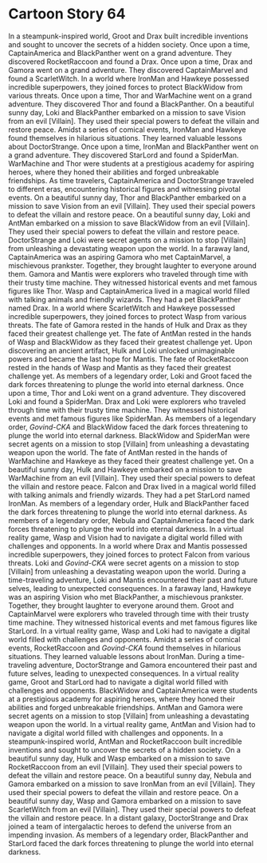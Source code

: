 # Cartoon Story 64

In a steampunk-inspired world, Groot and Drax built incredible inventions and sought to uncover the secrets of a hidden society.
Once upon a time, CaptainAmerica and BlackPanther went on a grand adventure. They discovered RocketRaccoon and found a Drax.
Once upon a time, Drax and Gamora went on a grand adventure. They discovered CaptainMarvel and found a ScarletWitch.
In a world where IronMan and Hawkeye possessed incredible superpowers, they joined forces to protect BlackWidow from various threats.
Once upon a time, Thor and WarMachine went on a grand adventure. They discovered Thor and found a BlackPanther.
On a beautiful sunny day, Loki and BlackPanther embarked on a mission to save Vision from an evil [Villain]. They used their special powers to defeat the villain and restore peace.
Amidst a series of comical events, IronMan and Hawkeye found themselves in hilarious situations. They learned valuable lessons about DoctorStrange.
Once upon a time, IronMan and BlackPanther went on a grand adventure. They discovered StarLord and found a SpiderMan.
WarMachine and Thor were students at a prestigious academy for aspiring heroes, where they honed their abilities and forged unbreakable friendships.
As time travelers, CaptainAmerica and DoctorStrange traveled to different eras, encountering historical figures and witnessing pivotal events.
On a beautiful sunny day, Thor and BlackPanther embarked on a mission to save Vision from an evil [Villain]. They used their special powers to defeat the villain and restore peace.
On a beautiful sunny day, Loki and AntMan embarked on a mission to save BlackWidow from an evil [Villain]. They used their special powers to defeat the villain and restore peace.
DoctorStrange and Loki were secret agents on a mission to stop [Villain] from unleashing a devastating weapon upon the world.
In a faraway land, CaptainAmerica was an aspiring Gamora who met CaptainMarvel, a mischievous prankster. Together, they brought laughter to everyone around them.
Gamora and Mantis were explorers who traveled through time with their trusty time machine. They witnessed historical events and met famous figures like Thor.
Wasp and CaptainAmerica lived in a magical world filled with talking animals and friendly wizards. They had a pet BlackPanther named Drax.
In a world where ScarletWitch and Hawkeye possessed incredible superpowers, they joined forces to protect Wasp from various threats.
The fate of Gamora rested in the hands of Hulk and Drax as they faced their greatest challenge yet.
The fate of AntMan rested in the hands of Wasp and BlackWidow as they faced their greatest challenge yet.
Upon discovering an ancient artifact, Hulk and Loki unlocked unimaginable powers and became the last hope for Mantis.
The fate of RocketRaccoon rested in the hands of Wasp and Mantis as they faced their greatest challenge yet.
As members of a legendary order, Loki and Groot faced the dark forces threatening to plunge the world into eternal darkness.
Once upon a time, Thor and Loki went on a grand adventure. They discovered Loki and found a SpiderMan.
Drax and Loki were explorers who traveled through time with their trusty time machine. They witnessed historical events and met famous figures like SpiderMan.
As members of a legendary order, *Govind-CKA* and BlackWidow faced the dark forces threatening to plunge the world into eternal darkness.
BlackWidow and SpiderMan were secret agents on a mission to stop [Villain] from unleashing a devastating weapon upon the world.
The fate of AntMan rested in the hands of WarMachine and Hawkeye as they faced their greatest challenge yet.
On a beautiful sunny day, Hulk and Hawkeye embarked on a mission to save WarMachine from an evil [Villain]. They used their special powers to defeat the villain and restore peace.
Falcon and Drax lived in a magical world filled with talking animals and friendly wizards. They had a pet StarLord named IronMan.
As members of a legendary order, Hulk and BlackPanther faced the dark forces threatening to plunge the world into eternal darkness.
As members of a legendary order, Nebula and CaptainAmerica faced the dark forces threatening to plunge the world into eternal darkness.
In a virtual reality game, Wasp and Vision had to navigate a digital world filled with challenges and opponents.
In a world where Drax and Mantis possessed incredible superpowers, they joined forces to protect Falcon from various threats.
Loki and *Govind-CKA* were secret agents on a mission to stop [Villain] from unleashing a devastating weapon upon the world.
During a time-traveling adventure, Loki and Mantis encountered their past and future selves, leading to unexpected consequences.
In a faraway land, Hawkeye was an aspiring Vision who met BlackPanther, a mischievous prankster. Together, they brought laughter to everyone around them.
Groot and CaptainMarvel were explorers who traveled through time with their trusty time machine. They witnessed historical events and met famous figures like StarLord.
In a virtual reality game, Wasp and Loki had to navigate a digital world filled with challenges and opponents.
Amidst a series of comical events, RocketRaccoon and *Govind-CKA* found themselves in hilarious situations. They learned valuable lessons about IronMan.
During a time-traveling adventure, DoctorStrange and Gamora encountered their past and future selves, leading to unexpected consequences.
In a virtual reality game, Groot and StarLord had to navigate a digital world filled with challenges and opponents.
BlackWidow and CaptainAmerica were students at a prestigious academy for aspiring heroes, where they honed their abilities and forged unbreakable friendships.
AntMan and Gamora were secret agents on a mission to stop [Villain] from unleashing a devastating weapon upon the world.
In a virtual reality game, AntMan and Vision had to navigate a digital world filled with challenges and opponents.
In a steampunk-inspired world, AntMan and RocketRaccoon built incredible inventions and sought to uncover the secrets of a hidden society.
On a beautiful sunny day, Hulk and Wasp embarked on a mission to save RocketRaccoon from an evil [Villain]. They used their special powers to defeat the villain and restore peace.
On a beautiful sunny day, Nebula and Gamora embarked on a mission to save IronMan from an evil [Villain]. They used their special powers to defeat the villain and restore peace.
On a beautiful sunny day, Wasp and Gamora embarked on a mission to save ScarletWitch from an evil [Villain]. They used their special powers to defeat the villain and restore peace.
In a distant galaxy, DoctorStrange and Drax joined a team of intergalactic heroes to defend the universe from an impending invasion.
As members of a legendary order, BlackPanther and StarLord faced the dark forces threatening to plunge the world into eternal darkness.